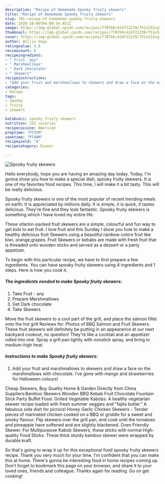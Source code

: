 ```yaml
---
description: "Recipe of Homemade Spooky fruity skewers"
title: "Recipe of Homemade Spooky fruity skewers"
slug: 781-recipe-of-homemade-spooky-fruity-skewers
date: 2020-10-06T04:00:54.451Z
image: https://img-global.cpcdn.com/recipes/7707b6c424f22239/751x532cq70/spooky-fruity-skewers-recipe-main-photo.jpg
thumbnail: https://img-global.cpcdn.com/recipes/7707b6c424f22239/751x532cq70/spooky-fruity-skewers-recipe-main-photo.jpg
cover: https://img-global.cpcdn.com/recipes/7707b6c424f22239/751x532cq70/spooky-fruity-skewers-recipe-main-photo.jpg
author: Willie Vega
ratingvalue: 3.9
reviewcount: 8
recipeingredient:
- " Fruit  any"
- " Marshmallows"
- " Dark chocolate"
- " Skewers"
recipeinstructions:
- "Add your fruit and marshmallows to skewers and draw a face on the marshmallows with chocolate. I’ve gone with mango and strawberries for Halloween colours!"
categories:
- Recipe
tags:
- spooky
- fruity
- skewers

katakunci: spooky fruity skewers 
nutrition: 231 calories
recipecuisine: American
preptime: "PT15M"
cooktime: "PT48M"
recipeyield: "4"
recipecategory: Dinner

---
```



![Spooky fruity skewers](https://img-global.cpcdn.com/recipes/7707b6c424f22239/751x532cq70/spooky-fruity-skewers-recipe-main-photo.jpg)

Hello everybody, hope you are having an amazing day today. Today, I'm gonna show you how to make a special dish, spooky fruity skewers. It is one of my favorites food recipes. This time, I will make it a bit tasty. This will be really delicious.

Spooky fruity skewers is one of the most popular of recent trending meals on earth. It is appreciated by millions daily. It is simple, it is quick, it tastes delicious. They're fine and they look fantastic. Spooky fruity skewers is something which I have loved my entire life.

These vitamin-packed fruit skewers are a simple, colourful and fun way to get kids to eat fruit. I love fruit and this Sunday I show you how to make a healthy delicious fruit Skewers using a beautiful rainbow colors fruit like kiwi, orange,grapes. Fruit Skewers or kebabs are made with fresh fruit that is threaded onto wooden sticks and served as a dessert or a party appetizer.


To begin with this particular recipe, we have to first prepare a few ingredients. You can have spooky fruity skewers using 4 ingredients and 1 steps. Here is how you cook it.

<!--inarticleads1-->

##### The ingredients needed to make Spooky fruity skewers:

1. Take  Fruit - any
1. Prepare  Marshmallows
1. Get  Dark chocolate
1. Take  Skewers


Move the fruit skewers to a cool part of the grill, and place the salmon fillet onto the hot grill Reviews for: Photos of BBQ Salmon and Fruit Skewers. These fruit skewers will definitely be putting in an appearance at our next backyard cookout, no question! They&#39;re like a cocktail and an appetizer rolled into one. Spray a grill pan lightly with nonstick spray, and bring to medium-high heat. 

<!--inarticleads2-->

##### Instructions to make Spooky fruity skewers:

1. Add your fruit and marshmallows to skewers and draw a face on the marshmallows with chocolate. I’ve gone with mango and strawberries for Halloween colours!


Cheap Skewers, Buy Quality Home &amp; Garden Directly from China Suppliers:Bamboo Skewers Wooden BBQ Kebab Fruit Chocolate Fountain Stick Party Buffet Food. Grilled Vegetable Kabobs: A healthy vegetarian skewer recipe loaded with fresh summer veggies and &#34;fajita butter.&#34; A fabulous side dish for picnics! Honey Garlic Chicken Skewers - Tender pieces of marinated chicken cooked on a BBQ or griddle for a sweet and smoky flavour. Flip skewers over the grill pan, and cook until the tomatoes and pineapple have softened and are slightly blackened. Oven Friendly Skewer: For Multipurpose Kabob Skewers, these sticks with normal High-quality Food Sticks: These thick sturdy bamboo skewer were wrapped by durable kraft. 

So that's going to wrap it up for this exceptional food spooky fruity skewers recipe. Thank you very much for your time. I'm confident that you can make this at home. There's gonna be interesting food in home recipes coming up. Don't forget to bookmark this page on your browser, and share it to your loved ones, friends and colleague. Thanks again for reading. Go on get cooking!
